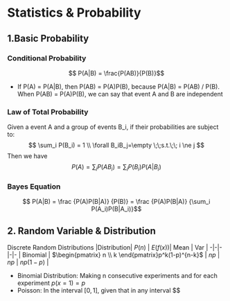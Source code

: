 <script type="text/javascript" src="https://cdn.mathjax.org/mathjax/latest/MathJax.js?config=TeX-AMS_HTML"></script>

# Statistics & Probability
## 1.Basic Probability

### Conditional Probability
$$ P(A|B) = \frac{P(AB)}{P(B)}$$

- If P(A) = P(A|B), then P(AB) = P(A)P(B), because P(A|B) = P(AB) / P(B). When P(AB) = P(A)P(B), we can say that event A and B are independent

### Law of Total Probability
Given a event A and a group of events B_i, if their probabilities are subject to:
$$	\sum_i P(B_i) = 1 \\ \forall B_iB_j=\empty \;\;s.t.\;\; i \ne j $$ 
Then we have 
$$ P(A) = \sum_i P(AB_i) = \sum_iP(B_i)P(A|B_i)$$

### Bayes Equation
$$ P(A|B) = \frac {P(A)P(B|A)} {P(B)} = \frac {P(A)P(B|A)} {\sum_i P(A_i)P(B|A_i)}$$

## 2. Random Variable & Distribution
Discrete Random Distributions
|Distribution| $P(n)$ | $E(f(x))$| Mean | Var | 
-|-|-|-|-
| Binomial | $\begin{pmatrix} n \\ k \end{pmatrix}p^k(1-p)^{n-k}$ | $np$ | $np$ | $np(1-p)$ 
| 

- Binomial Distribution: Making n consecutive experiments and for each experiment $p(x=1)=p$
- Poisson: In the interval $[0, 1]$, given that in any interval $$
<!--stackedit_data:
eyJoaXN0b3J5IjpbLTk1MTE5MjA2NywtMTQ1Mzk5OTc0NCwxMj
k4MTAxOTI0LDExNTY3NzU3MDYsMjA2MjI5MzA2OSwzMjc5NTI4
NzUsLTE0MTIzNDYyOTQsLTE2NjM1NzE5OTQsMjQ3MzgyNjU3LC
00NjAxOTkwNDIsMTc3MDU5MzA1LC0xMzM1MzAwOTg0XX0=
-->